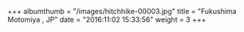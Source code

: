 +++
albumthumb = "/images/hitchhike-00003.jpg"
title = "Fukushima Motomiya , JP"
date = "2016:11:02 15:33:56"
weight = 3
+++
